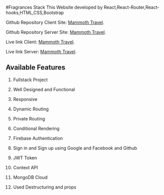 #Fragrances Stack
This Website developed by React,React-Router,React-hooks,HTML,CSS,Bootstrap

Github Repository Client Site: [Mammoth Travel](https://github.com/Porgramming-Hero-web-course/complete-website-client-silviaplabon ).

Github Repository Server Site: [Mammoth Travel](https://github.com/Porgramming-Hero-web-course/complete-website-server-silviaplabon ).

Live link Client: [Mammoth Travel](https://mammoth-travel.web.app).

Live link Server: [Mammoth Travel](https://pacific-mesa-84577.herokuapp.com/).


## Available Features

1. Fullstack Project

2. Well Designed and Functional

3. Responsive

4. Dynamic Routing

5. Private Routing

6. Conditional Rendering

7. Firebase Authentication

10. Sign in and Sign up using Google and Facebook and Github

11. JWT Token

12. Context API

13. MongoDB Cloud

14. Used Destructuring and props



